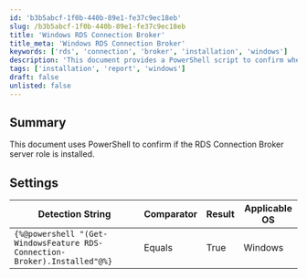 ```yaml
---
id: 'b3b5abcf-1f0b-440b-89e1-fe37c9ec18eb'
slug: /b3b5abcf-1f0b-440b-89e1-fe37c9ec18eb
title: 'Windows RDS Connection Broker'
title_meta: 'Windows RDS Connection Broker'
keywords: ['rds', 'connection', 'broker', 'installation', 'windows']
description: 'This document provides a PowerShell script to confirm whether the RDS Connection Broker server role is installed on a Windows operating system. It includes a detection string and settings for verifying the installation status.'
tags: ['installation', 'report', 'windows']
draft: false
unlisted: false
---
```


## Summary

This document uses PowerShell to confirm if the RDS Connection Broker server role is installed.

## Settings

| Detection String                                        | Comparator | Result | Applicable OS |
|--------------------------------------------------------|------------|--------|----------------|
| `{%@powershell "(Get-WindowsFeature RDS-Connection-Broker).Installed"@%}` | Equals     | True   | Windows        |

